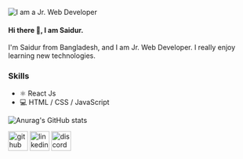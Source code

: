 
![I am a Jr. Web Developer](https://previews.123rf.com/images/karpenkoilia/karpenkoilia1806/karpenkoilia180600011/102988806-vector-line-web-concept-for-programming-linear-web-banner-for-coding-.jpg)

#### Hi there 👋, I am Saidur.
I'm Saidur from Bangladesh, and I am Jr. Web Developer. I really enjoy learning new technologies.

### Skills 

* ⚛ React Js
* 💻 HTML / CSS / JavaScript


![Anurag's GitHub stats](https://github-readme-stats.vercel.app/api?username=programmer-saidur&show_icons=true&theme=radical)


[<img src='https://cdn.jsdelivr.net/npm/simple-icons@3.0.1/icons/github.svg' alt='github' height='40'>](https://github.com/programmer-saidur)  [<img src='https://cdn.jsdelivr.net/npm/simple-icons@3.0.1/icons/linkedin.svg' alt='linkedin' height='40'>](https://www.linkedin.com/in/saidur-rahman-6986b2201/)  [<img src='https://cdn.jsdelivr.net/npm/simple-icons@3.0.1/icons/discord.svg' alt='discord' height='40'>](https://discord.com/channels/@me/761197542188777514)  

